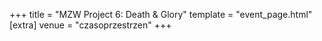 +++
title = "MZW Project 6: Death & Glory"
template = "event_page.html"
[extra]
venue = "czasoprzestrzen"
+++
